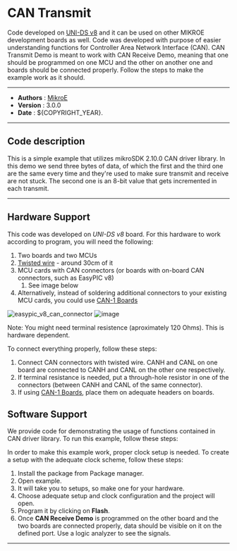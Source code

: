 # CAN Transmit

Code developed on [UNI-DS v8](https://www.mikroe.com/uni-ds-v8) and it can be used on other MIKROE development boards as well. Code was developed with purpose of easier understanding functions for Controller Area Network Interface (CAN). CAN Transmit Demo is meant to work with CAN Receive Demo, meaning that one should be programmed on one MCU and the other on another one and boards should be connected properly. Follow the steps to make the example work as it should.

---

- **Authors**     : [MikroE](https://github.com/MikroElektronika)
- **Version**     : 3.0.0
- **Date**        : ${COPYRIGHT_YEAR}.

---

## Code description

This is a simple example that utilizes mikroSDK 2.10.0 CAN driver library.
In this demo we send three bytes of data, of which the first and the third one are
the same every time and they're used to make sure transmit and receive are not stuck.
The second one is an 8-bit value that gets incremented in each transmit.

---

## Hardware Support

This code was developed on *UNI-DS v8* board. For this hardware to work according to program, you will need the following:

1. Two boards and two MCUs
2. [Twisted wire](https://www.mikroe.com/twisted-wire-2m) - around 30cm of it
3. MCU cards with CAN connectors (or boards with on-board CAN connectors, such as EasyPIC v8)
    1. See image below
4. Alternatively, instead of soldering additional connectors to your existing MCU cards, you could use [CAN-1 Boards](https://www.mikroe.com/can-1-board)

![easypic_v8_can_connector](https://download.mikroe.com/images/mikrosdk/v2/demos/democan/demo-can-pins-mcu-card.png)
![image](https://download.mikroe.com/images/mikrosdk/v2/demos/democan/demo-can-pins-easypic-board.png)

Note: You might need terminal resistence (aproximately 120 Ohms). This is hardware dependent.

To connect everything properly, follow these steps:

1. Connect CAN connectors with twisted wire. CANH and CANL on one board are connected to CANH and CANL on the other one respectively.
2. If terminal resistance is needed, put a through-hole resistor in one of the connectors (between CANH and CANL of the same connector).
3. If using [CAN-1 Boards](https://www.mikroe.com/can-1-board), place them on adequate headers on boards.

## Software Support

We provide code for demonstrating the usage of functions contained in CAN driver library. To run this example, follow these steps:

In order to make this example work, proper clock setup is needed. To create a setup with the adequate clock scheme, follow these steps:

1. Install the package from Package manager.
2. Open example.
3. It will take you to setups, so make one for your hardware.
4. Choose adequate setup and clock configuration and the project will open.
5. Program it by clicking on **Flash**.
6. Once **CAN Receive Demo** is programmed on the other board and the two boards are connected properly, data should be visible on it on the defined port. Use a logic analyzer to see the signals.

---
